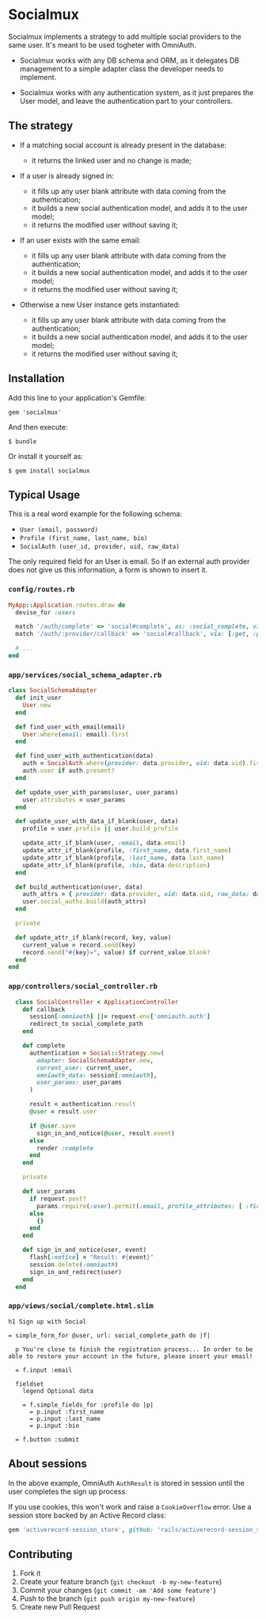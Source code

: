 # Socialmux

Socialmux implements a strategy to add multiple social providers to the same
user. It's meant to be used togheter with OmniAuth.

* Socialmux works with any DB schema and ORM, as it delegates DB management to 
a simple adapter class the developer needs to implement.

* Socialmux works with any authentication system, as it just prepares the User
  model, and leave the authentication part to your controllers.

## The strategy

* If a matching social account is already present in the database:
  * it returns the linked user and no change is made;

* If a user is already signed in:
   * it fills up any user blank attribute with data coming from the
     authentication;
   * it builds a new social authentication model, and adds it to the user model;
   * it returns the modified user without saving it;

* If an user exists with the same email:
   * it fills up any user blank attribute with data coming from the
     authentication;
   * it builds a new social authentication model, and adds it to the user model;
   * it returns the modified user without saving it;

* Otherwise a new User instance gets instantiated:
   * it fills up any user blank attribute with data coming from the
     authentication;
   * it builds a new social authentication model, and adds it to the user model;
   * it returns the modified user without saving it;

## Installation

Add this line to your application's Gemfile:

    gem 'socialmux'

And then execute:

    $ bundle

Or install it yourself as:

    $ gem install socialmux

## Typical Usage

This is a real word example for the following schema:

* `User (email, password)`
* `Profile (first_name, last_name, bio)`
* `SocialAuth (user_id, provider, uid, raw_data)`

The only required field for an User is email. So if an external auth provider 
does not give us this information, a form is shown to insert it.

### `config/routes.rb`

```ruby
MyApp::Application.routes.draw do
  devise_for :users

  match '/auth/complete' => 'social#complete', as: :social_complete, via: [:get, :post], as: :social_complete
  match '/auth/:provider/callback' => 'social#callback', via: [:get, :post]

  # ...
end
```

### `app/services/social_schema_adapter.rb`

```ruby
class SocialSchemaAdapter
  def init_user
    User.new
  end

  def find_user_with_email(email)
    User.where(email: email).first
  end

  def find_user_with_authentication(data)
    auth = SocialAuth.where(provider: data.provider, uid: data.uid).first
    auth.user if auth.present?
  end

  def update_user_with_params(user, user_params)
    user.attributes = user_params
  end

  def update_user_with_data_if_blank(user, data)
    profile = user.profile || user.build_profile

    update_attr_if_blank(user, :email, data.email)
    update_attr_if_blank(profile, :first_name, data.first_name)
    update_attr_if_blank(profile, :last_name, data.last_name)
    update_attr_if_blank(profile, :bio, data.description)
  end

  def build_authentication(user, data)
    auth_attrs = { provider: data.provider, uid: data.uid, raw_data: data.info.to_hash }
    user.social_auths.build(auth_attrs)
  end

  private

  def update_attr_if_blank(record, key, value)
    current_value = record.send(key)
    record.send("#{key}=", value) if current_value.blank?
  end
end
```

### `app/controllers/social_controller.rb`

```ruby
  class SocialController < ApplicationController
    def callback
      session[:omniauth] ||= request.env['omniauth.auth']
      redirect_to social_complete_path
    end

    def complete
      authentication = Social::Strategy.new(
        adapter: SocialSchemaAdapter.new,
        current_user: current_user,
        omniauth_data: session[:omniauth],
        user_params: user_params
      )

      result = authentication.result
      @user = result.user

      if @user.save
        sign_in_and_notice(@user, result.event)
      else
        render :complete
      end
    end

    private

    def user_params
      if request.post?
        params.require(:user).permit(:email, profile_attributes: [ :first_name, :last_name, :bio ])
      else
        {}
      end
    end

    def sign_in_and_notice(user, event)
      flash[:notice] = "Result: #{event}"
      session.delete(:omniauth)
      sign_in_and_redirect(user)
    end
  end
```

### `app/views/social/complete.html.slim`

```slim
h1 Sign up with Social

= simple_form_for @user, url: social_complete_path do |f|

  p You're close to finish the registration process... In order to be able to restore your account in the future, please insert your email!

  = f.input :email

  fieldset
    legend Optional data

    = f.simple_fields_for :profile do |p|
      = p.input :first_name
      = p.input :last_name
      = p.input :bio

  = f.button :submit
```

## About sessions

In the above example, OmniAuth `AuthResult` is stored in session until the user
completes the sign up process.

If you use cookies, this won't work and raise a `CookieOverflow` error. Use a
session store backed by an Active Record class:

```ruby
gem 'activerecord-session_store', github: 'rails/activerecord-session_store'
```

## Contributing

1. Fork it
2. Create your feature branch (`git checkout -b my-new-feature`)
3. Commit your changes (`git commit -am 'Add some feature'`)
4. Push to the branch (`git push origin my-new-feature`)
5. Create new Pull Request

